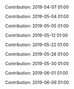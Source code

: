 Contribution: 2019-04-07 01:00

Contribution: 2019-05-04 01:00

Contribution: 2019-05-05 01:00

Contribution: 2019-05-12 01:00

Contribution: 2019-05-22 01:00

Contribution: 2019-05-28 01:00

Contribution: 2019-05-30 01:00

Contribution: 2019-06-01 01:00

Contribution: 2019-06-06 01:00

